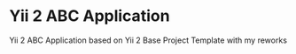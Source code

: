 Yii 2 ABC Application
============================

Yii 2 ABC Application based on Yii 2 Base Project Template with my reworks